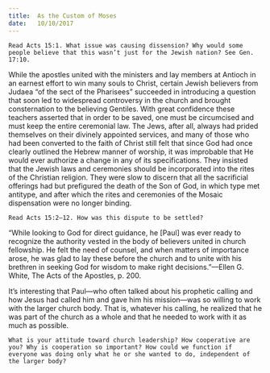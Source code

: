 ```yaml
---
title:  As the Custom of Moses
date:   10/10/2017
---
```


`Read Acts 15:1. What issue was causing dissension? Why would some people believe that this wasn’t just for the Jewish nation? See Gen. 17:10.`

While the apostles united with the ministers and lay members at Antioch in an earnest effort to win many souls to Christ, certain Jewish believers from Judaea “of the sect of the Pharisees” succeeded in introducing a question that soon led to widespread controversy in the church and brought consternation to the believing Gentiles. With great confidence these teachers asserted that in order to be saved, one must be circumcised and must keep the entire ceremonial law. The Jews, after all, always had prided themselves on their divinely appointed services, and many of those who had been converted to the faith of Christ still felt that since God had once clearly outlined the Hebrew manner of worship, it was improbable that He would ever authorize a change in any of its specifications. They insisted that the Jewish laws and ceremonies should be incorporated into the rites of the Christian religion. They were slow to discern that all the sacrificial offerings had but prefigured the death of the Son of God, in which type met antitype, and after which the rites and ceremonies of the Mosaic dispensation were no longer binding.

`Read Acts 15:2–12. How was this dispute to be settled?`

“While looking to God for direct guidance, he [Paul] was ever ready to recognize the authority vested in the body of believers united in church fellowship. He felt the need of counsel, and when matters of importance arose, he was glad to lay these before the church and to unite with his brethren in seeking God for wisdom to make right decisions.”—Ellen G. White, The Acts of the Apostles, p. 200.

It’s interesting that Paul—who often talked about his prophetic calling and how Jesus had called him and gave him his mission—was so willing to work with the larger church body. That is, whatever his calling, he realized that he was part of the church as a whole and that he needed to work with it as much as possible.

`What is your attitude toward church leadership? How cooperative are you? Why is cooperation so important? How could we function if everyone was doing only what he or she wanted to do, independent of the larger body?`
